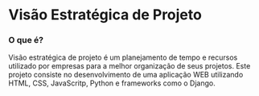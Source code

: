 # Visão Estratégica de Projeto

### O que é?

Visão estratégica de projeto é um planejamento de tempo e recursos utilizado por empresas para a melhor organização de seus projetos.
Este projeto consiste no desenvolvimento de uma aplicação WEB utilizando HTML, CSS, JavaScritp, Python e frameworks como o Django.